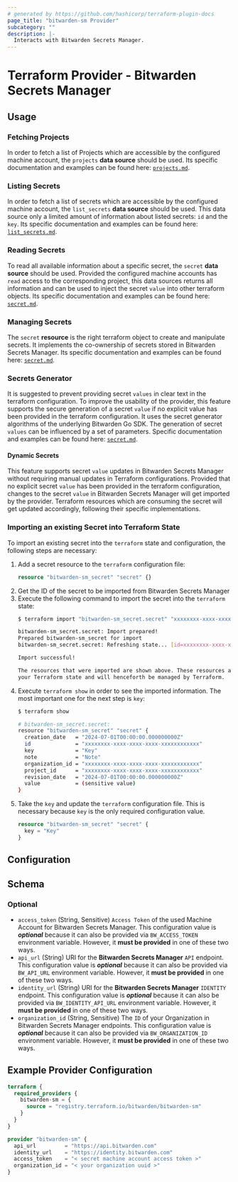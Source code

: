 ```yaml
---
# generated by https://github.com/hashicorp/terraform-plugin-docs
page_title: "bitwarden-sm Provider"
subcategory: ""
description: |-
  Interacts with Bitwarden Secrets Manager.
---
```


# Terraform Provider -  Bitwarden Secrets Manager

## Usage

### Fetching Projects

In order to fetch a list of Projects which are accessible by the configured machine account, the `projects` **data source** should be used.
Its specific documentation and examples can be found here: [`projects.md`](./data-sources/projects.md).

### Listing Secrets

In order to fetch a list of secrets which are accessible by the configured machine account, the `list_secrets` **data source** should be used.
This data source only a limited amount of information about listed secrets: `id` and the `key`.
Its specific documentation and examples can be found here: [`list_secrets.md`](./data-sources/list_secrets.md).

### Reading Secrets

To read all available information about a specific secret, the `secret` **data source** should be used.
Provided the configured machine accounts has `read` access to the corresponding project, this data sources returns all information and can be used to inject the secret `value` into other terraform objects.
Its specific documentation and examples can be found here: [`secret.md`](./data-sources/secret.md).

### Managing Secrets

The `secret` **resource** is the right terraform object to create and manipulate secrets.
It implements the co-ownership of secrets stored in Bitwarden Secrets Manager.
Its specific documentation and examples can be found here: [`secret.md`](./resource/secret.md).

### Secrets Generator

It is suggested to prevent providing secret `values` in clear text in the terraform configuration.
To improve the usability of the provider, this feature supports the secure generation of a secret `value` if no explicit value has been provided in the terraform configuration.
It uses the secret generator algorithms of the underlying Bitwarden Go SDK.
The generation of secret `values` can be influenced by a set of parameters.
Specific documentation and examples can be found here: [`secret.md`](./resource/secret.md).

#### Dynamic Secrets

This feature supports secret `value` updates in Bitwarden Secrets Manager without requiring manual updates in Terraform configurations.
Provided that no explicit secret `value` has been provided in the terraform configuration, changes to the secret `value` in Bitwarden Secrets Manager will get imported by the provider.
Terraform resources which are consuming the secret will get updated accordingly, following their specific implementations.

### Importing an existing Secret into Terraform State

To import an existing secret into the `terraform` state and configuration, the following steps are necessary:

1. Add a secret resource to the `terraform` configuration file:
    ```terraform
    resource "bitwarden-sm_secret" "secret" {}
    ```
2. Get the ID of the secret to be imported from Bitwarden Secrets Manager
3. Execute the following command to import the secret into the `terraform` state:
    ```bash
    $ terraform import "bitwarden-sm_secret.secret" "xxxxxxxx-xxxx-xxxx-xxxx-xxxxxxxxxxxx"

    bitwarden-sm_secret.secret: Import prepared!
    Prepared bitwarden-sm_secret for import
    bitwarden-sm_secret.secret: Refreshing state... [id=xxxxxxxx-xxxx-xxxx-xxxx-xxxxxxxxxxxx]

    Import successful!

    The resources that were imported are shown above. These resources are now in
    your Terraform state and will henceforth be managed by Terraform.
    ```
4. Execute `terraform show` in order to see the imported information. The most important one for the next step is `key`:
    ```bash
   $ terraform show

    # bitwarden-sm_secret.secret:
    resource "bitwarden-sm_secret" "secret" {
      creation_date   = "2024-07-01T00:00:00.000000000Z"
      id              = "xxxxxxxx-xxxx-xxxx-xxxx-xxxxxxxxxxxx"
      key             = "Key"
      note            = "Note"
      organization_id = "xxxxxxxx-xxxx-xxxx-xxxx-xxxxxxxxxxxx"
      project_id      = "xxxxxxxx-xxxx-xxxx-xxxx-xxxxxxxxxxxx"
      revision_date   = "2024-07-01T00:00:00.000000000Z"
      value           = (sensitive value)
    }
    ```
5. Take the `key` and update the `terraform` configuration file. This is necessary because `key` is the only required configuration value.
    ```terraform
    resource "bitwarden-sm_secret" "secret" {
      key = "Key"
    }
    ```

## Configuration

<!-- schema generated by tfplugindocs -->
## Schema

### Optional

- `access_token` (String, Sensitive) `Access Token` of the used Machine Account for Bitwarden Secrets Manager. This configuration value is _**optional**_ because it can also be provided via `BW_ACCESS_TOKEN` environment variable. However, it **must be provided** in one of these two ways.
- `api_url` (String) URI for the **Bitwarden Secrets Manager** `API` endpoint. This configuration value is _**optional**_ because it can also be provided via `BW_API_URL` environment variable.  However, it **must be provided** in one of these two ways.
- `identity_url` (String) URI for the **Bitwarden Secrets Manager** `IDENTITY` endpoint. This configuration value is _**optional**_ because it can also be provided via `BW_IDENTITY_API_URL` environment variable. However, it **must be provided** in one of these two ways.
- `organization_id` (String, Sensitive) The `ID` of your Organization in Bitwarden Secrets Manager endpoints. This configuration value is _**optional**_ because it can also be provided via `BW_ORGANIZATION_ID` environment variable. However, it **must be provided** in one of these two ways.

## Example Provider Configuration

```terraform
terraform {
  required_providers {
    bitwarden-sm = {
      source = "registry.terraform.io/bitwarden/bitwarden-sm"
    }
  }
}

provider "bitwarden-sm" {
  api_url         = "https://api.bitwarden.com"
  identity_url    = "https://identity.bitwarden.com"
  access_token    = "< secret machine account access token >"
  organization_id = "< your organization uuid >"
}
```
